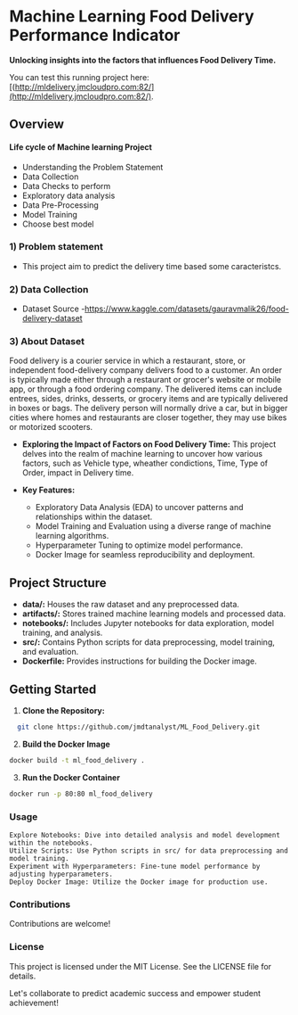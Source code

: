 # Machine Learning Food Delivery Performance Indicator

**Unlocking insights into the factors that influences Food Delivery Time.**

You can test this running project here:[(http://mldelivery.jmcloudpro.com:82/](http://mldelivery.jmcloudpro.com:82/).

## Overview

#### Life cycle of Machine learning Project

- Understanding the Problem Statement
- Data Collection
- Data Checks to perform
- Exploratory data analysis
- Data Pre-Processing
- Model Training
- Choose best model

### 1) Problem statement

- This project aim to predict the delivery time based some caracteristcs.

### 2) Data Collection

- Dataset Source -https://www.kaggle.com/datasets/gauravmalik26/food-delivery-dataset

### 3) About Dataset

Food delivery is a courier service in which a restaurant, store, or independent food-delivery company delivers food to a customer. An order is typically made either through a restaurant or grocer's website or mobile app, or through a food ordering company. The delivered items can include entrees, sides, drinks, desserts, or grocery items and are typically delivered in boxes or bags. The delivery person will normally drive a car, but in bigger cities where homes and restaurants are closer together, they may use bikes or motorized scooters.

- **Exploring the Impact of Factors on Food Delivery Time:** This project delves into the realm of machine learning to uncover how various factors, such as Vehicle type, wheather condictions, Time, Type of Order, impact in Delivery time.

- **Key Features:**
  - Exploratory Data Analysis (EDA) to uncover patterns and relationships within the dataset.
  - Model Training and Evaluation using a diverse range of machine learning algorithms.
  - Hyperparameter Tuning to optimize model performance.
  - Docker Image for seamless reproducibility and deployment.

## Project Structure

- **data/:** Houses the raw dataset and any preprocessed data.
- **artifacts/:** Stores trained machine learning models and processed data.
- **notebooks/:** Includes Jupyter notebooks for data exploration, model training, and analysis.
- **src/:** Contains Python scripts for data preprocessing, model training, and evaluation.
- **Dockerfile:** Provides instructions for building the Docker image.

## Getting Started

1. **Clone the Repository:**

```bash
  git clone https://github.com/jmdtanalyst/ML_Food_Delivery.git
```

2. **Build the Docker Image**

```bash
docker build -t ml_food_delivery .

```

3. **Run the Docker Container**

```bash
docker run -p 80:80 ml_food_delivery

```

### Usage

    Explore Notebooks: Dive into detailed analysis and model development within the notebooks.
    Utilize Scripts: Use Python scripts in src/ for data preprocessing and model training.
    Experiment with Hyperparameters: Fine-tune model performance by adjusting hyperparameters.
    Deploy Docker Image: Utilize the Docker image for production use.

### Contributions

Contributions are welcome!

### License

This project is licensed under the MIT License. See the LICENSE file for details.

Let's collaborate to predict academic success and empower student achievement!
